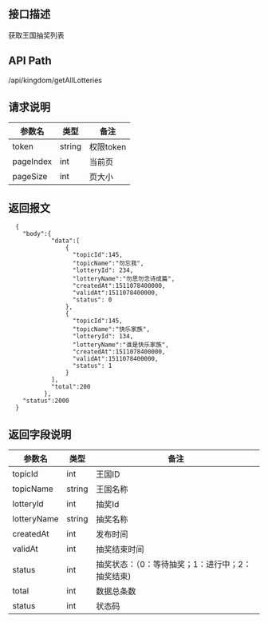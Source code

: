 ## 接口描述
获取王国抽奖列表
## API Path
/api/kingdom/getAllLotteries
## 请求说明
|参数名    |类型    |备注             |
|--------- |--------|-----------------|
|token     |string  |权限token        |
|pageIndex |int     |当前页           |
|pageSize  |int     |页大小           |
## 返回报文
```
  {
    "body":{
            "data":[
                {
                  "topicId":145,
                  "topicName":"勿忘我",
                  "lotteryId": 234,
                  "lotteryName":"勿思勿念诗成篇",
                  "createdAt":1511078400000,
                  "validAt":1511078400000,
                  "status": 0
                },
                {
                  "topicId":145,
                  "topicName":"快乐家族",
                  "lotteryId": 134,
                  "lotteryName":"谁是快乐家族",
                  "createdAt":1511078400000,
                  "validAt":1511078400000,
                  "status": 1
                }
            ],
            "total":200
          },
    "status":2000
  }
```
## 返回字段说明
|参数名   |类型    |备注             |
|---------|--------|-----------------|
|topicId  |int     |王国ID           |
|topicName|string  |王国名称         |
|lotteryId|int     |抽奖Id           |
|lotteryName|string|抽奖名称         |
|createdAt|int     |发布时间         |
|validAt  |int     |抽奖结束时间     |
|status   |int     |抽奖状态：（0：等待抽奖；1：进行中；2：抽奖结束)|
|total    |int     |数据总条数       |
|status   |int     |状态码           |